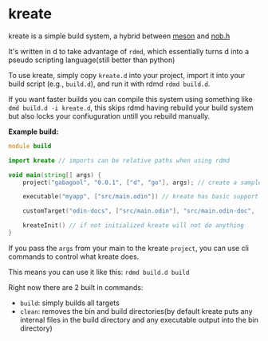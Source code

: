 # kreate

kreate is a simple build system, a hybrid between [meson](https://github.com/mesonbuild/meson) and [nob.h](https://github.com/tsoding/nob.h)

It's written in d to take advantage of `rdmd`, which essentially turns d into a pseudo scripting language(still better than python)

To use kreate, simply copy `kreate.d` into your project, import it into your build script (e.g., `build.d`), and run it with rdmd `rdmd build.d`.

If you want faster builds you can compile this system using something like `dmd build.d -i kreate.d`, this skips rdmd having rebuild your build system but also locks your confiuguration untill you rebuild manually.

**Example build:**

```d
module build

import kreate // imports can be relative paths when using rdmd

void main(string[] args) {
    project("gabagool", "0.0.1", ["d", "go"], args); // create a sample project

    executable("myapp", ["src/main.odin"]) // kreate has basic support for d, go and odin, anything else requires using custom targets

    customTarget("odin-docs", ["src/main.odin"], "src/main.odin-doc", ["odin", "doc", "src", "-out:main"])

    kreateInit() // if not initialized kreate will not do anything
}
```

If you pass the `args` from your main to the kreate `project`, you can use cli commands to control what kreate does.

This means you can use it like this: `rdmd build.d build`

Right now there are 2 built in commands:

- `build`: simply builds all targets
- `clean`: removes the bin and build directories(by default kreate puts any internal files in the build directory and any executable output into the bin directory)
